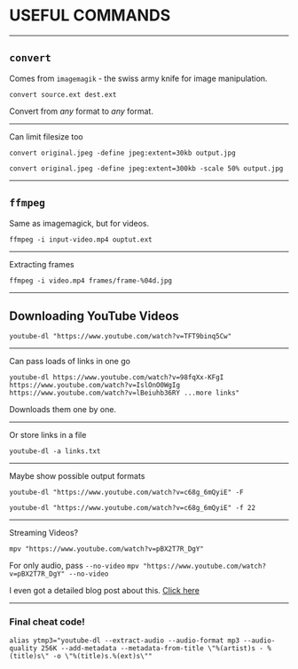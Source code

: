 <!-- .slide: data-background="#232323" -->

# USEFUL COMMANDS <!-- .element: class="r-fit-text" -->

---

## `convert`

Comes from `imagemagik` - the swiss army knife for image manipulation.

`convert source.ext dest.ext`

Convert from *any* format to *any* format.

<!-- .slide: data-background="#232323" -->

---
Can limit filesize too

`convert original.jpeg -define jpeg:extent=30kb output.jpg`

`convert original.jpeg -define jpeg:extent=300kb -scale 50% output.jpg`

<!-- .slide: data-background="#232323" -->
---

## `ffmpeg`

Same as imagemagick, but for videos.

`ffmpeg -i input-video.mp4 ouptut.ext`

<!-- .slide: data-background="#232323" -->



---
Extracting frames

`ffmpeg -i video.mp4 frames/frame-%04d.jpg`

<!-- .slide: data-background="#232323" -->

---

## Downloading YouTube Videos

`youtube-dl "https://www.youtube.com/watch?v=TFT9binq5Cw"`
<!-- .slide: data-background="#232323" -->


---

Can pass loads of links in one go

`youtube-dl https://www.youtube.com/watch?v=98fqXx-KFgI https://www.youtube.com/watch?v=IslOnO0WgIg https://www.youtube.com/watch?v=lBeiuhb36RY ...more links"`

Downloads them one by one.
<!-- .slide: data-background="#232323" -->

---

Or store links in a file

`youtube-dl -a links.txt`
<!-- .slide: data-background="#232323" -->
---

Maybe show possible output formats

`youtube-dl "https://www.youtube.com/watch?v=c68g_6mQyiE" -F`

`youtube-dl "https://www.youtube.com/watch?v=c68g_6mQyiE" -f 22`
<!-- .slide: data-background="#232323" -->


---

Streaming Videos?

`mpv "https://www.youtube.com/watch?v=pBX2T7R_DgY"`


For only audio, pass `--no-video`
`mpv "https://www.youtube.com/watch?v=pBX2T7R_DgY" --no-video`

I even got a detailed blog post about this. [Click here](https://flyingcakes85.github.io/blog/shell/2021/06/01/mpv-yt.html)
<!-- .slide: data-background="#232323" -->


---

### Final cheat code!

`alias ytmp3="youtube-dl --extract-audio --audio-format mp3 --audio-quality 256K --add-metadata --metadata-from-title \"%(artist)s - %(title)s\" -o \"%(title)s.%(ext)s\""
`
<!-- .slide: data-background="#232323" -->
